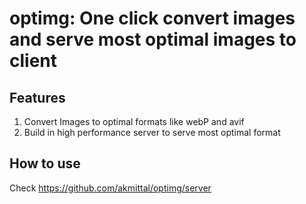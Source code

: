 # optimg: One click convert images and serve most optimal images to client


## Features
1. Convert Images to optimal formats like webP and avif
2. Build in high performance server to serve most optimal format


## How to use
Check https://github.com/akmittal/optimg/server
